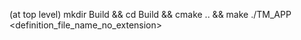 (at top level)
mkdir Build && cd Build && cmake .. && make
./TM_APP <definition_file_name_no_extension>
